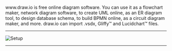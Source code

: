 <p>www.draw.io is free online diagram software. You can use it as a flowchart maker, network diagram software, to create UML online, as an ER diagram tool, to design database schema, to build BPMN online, as a circuit diagram maker, and more. draw.io can import .vsdx, Gliffy™ and Lucidchart™ files.</p>

<hr>

![Setup](https://github.com/mukulgosavi/AD-Home-Lab/assets/37416784/3b9c41a6-9f60-40da-8a68-347d572c75d2)



<hr>
